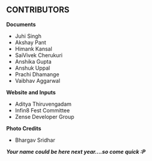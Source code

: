 CONTRIBUTORS
-------

**Documents**

- Juhi Singh
- Akshay Pant
- Himank Kansal
- SaiVivek Cherukuri
- Anshika Gupta
- Anshuk Uppal 
- Prachi Dhamange 
- Vaibhav Aggarwal

**Website and Inputs**

- Aditya Thiruvengadam
- Infin8 Fest Committee
- Zense Developer Group

**Photo Credits**

- Bhargav Sridhar

***Your name could be here next year....so come quick :P***
